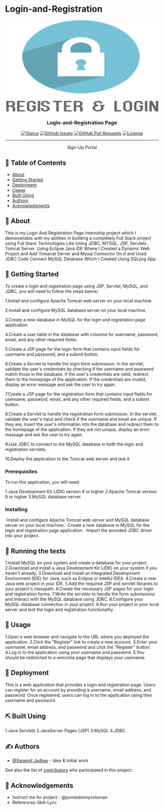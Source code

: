 # Login-and-Registration

<p align="center">
  <a href="" rel="noopener">
 <img width=500px height=300px src="register_login-png_1253184.png" alt="Project logo"></a>
</p>

<h3 align="center">Login-and-Registration Page</h3>

<div align="center">

  [![Status](https://img.shields.io/badge/status-active-success.svg)]() 
  [![GitHub Issues](https://img.shields.io/github/issues/kylelobo/The-Documentation-Compendium.svg)](https://github.com/kylelobo/The-Documentation-Compendium/issues)
  [![GitHub Pull Requests](https://img.shields.io/github/issues-pr/kylelobo/The-Documentation-Compendium.svg)](https://github.com/kylelobo/The-Documentation-Compendium/pulls)
  [![License](https://img.shields.io/badge/license-MIT-blue.svg)](/LICENSE)

</div>

---

<p align="center"> Sign-Up Portal
    <br> 
</p>

## 📝 Table of Contents
- [About](#about)
- [Getting Started](#getting_started)
- [Deployment](#deployment)
- [Usage](#usage)
- [Built Using](#built_using)
- [Authors](#authors)
- [Acknowledgments](#acknowledgement)

## 🧐 About <a name = "about"></a>
This is my Login And Registration Page Internship project which I demonstrates with my abilities in 
building a completely Full Stack project using Full Stack Technologies Like Using
JDBC, MYSQL, JSP, Servlets , Tomcat Server. Using Eclipse Java IDE Where I Created
a Dynamic Web Project and Add Tomacat Server and Mysql Connector On It and 
Used JDBC Code Connect MySQL Database Which I Created Using SQLyog App .

## 🏁 Getting Started <a name = "getting_started"></a>
To create a login and registration page using JSP, Servlet, MySQL, and JDBC, you will need to follow the steps below:

1.Install and configure Apache Tomcat web server on your local machine.

2.Install and configure MySQL database server on your local machine.

3.Create a new database in MySQL for the login and registration page application.

4.Create a user table in the database with columns for username, password, email, and any other required fields.

5.Create a JSP page for the login form that contains input fields for username and password, and a submit button.

6.Create a Servlet to handle the login form submission. In the servlet, validate the user's credentials by checking if the username and password match those in the database. If the user's credentials are valid, redirect them to the homepage of the application. If the credentials are invalid, display an error message and ask the user to try again.

7.Create a JSP page for the registration form that contains input fields for username, password, email, and any other required fields, and a submit button.

8.Create a Servlet to handle the registration form submission. In the servlet, validate the user's input and check if the username and email are unique. If they are, insert the user's information into the database and redirect them to the homepage of the application. If they are not unique, display an error message and ask the user to try again.

9.Use JDBC to connect to the MySQL database in both the login and registration servlets.

10.Deploy the application to the Tomcat web server and test it.
### Prerequisites
To run this application, you will need:

1.Java Development Kit (JDK) version 8 or higher
2.Apache Tomcat version 8 or higher
3.MySQL database server


### Installing

-Install and configure Apache Tomcat web server and MySQL database server on your local machine.
-Create a new database in MySQL for the login and registration page application.
-Import the provided JDBC driver into your project.

## 🔧 Running the tests <a name = "tests"></a>
1.Install MySQL on your system and create a database for your project.
2.Download and install a Java Development Kit (JDK) on your system if you haven't already.
3.Download and install an Integrated Development Environment (IDE) for Java, such as Eclipse or IntelliJ IDEA.
4.Create a new Java web project in your IDE.
5.Add the required JSP and servlet libraries to your project's classpath.
6.Create the necessary JSP pages for your login and registration forms.
7.Write the servlets to handle the form submissions and interact with the MySQL database using JDBC.
8.Configure your MySQL database connection in your project.
9.Run your project in your local server and test the login and registration functionality.


## 🎈 Usage <a name="usage"></a>
1.Open a web browser and navigate to the URL where you deployed the application.
2.Click the "Register" link to create a new account.
3.Enter your username, email address, and password and click the "Register" button.
4.Log in to the application using your username and password.
5.You should be redirected to a welcome page that displays your username.
## 🚀 Deployment <a name = "deployment"></a>
This is a web application that provides a login and registration page. Users can register for an account by providing a username, email address, and password. Once registered, users can log in to the application using their username and password.

## ⛏️ Built Using <a name = "built_using"></a>
1.Java Servlets
2.JavaServer Pages (JSP)
3.MySQL
4.JDBC

## ✍️ Authors <a name = "authors"></a>
- [@Swapnil Jadhav](https://github.com/Swappy1995) - Idea & Initial work

See also the list of [contributors](https://github.com/Swappy1995/The-Documentation-Compendium/contributors) who participated in this project.

## 🎉 Acknowledgements <a name = "acknowledgement"></a>
- Instruct me for project - @junniedennysoloman
- References-Skill-Lync
